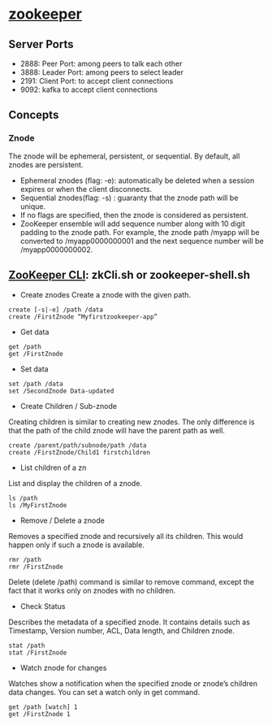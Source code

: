 # [zookeeper]()
## Server Ports
- 2888: Peer Port: among peers to talk each other
- 3888: Leader Port: among peers to select leader
- 2191: Client Port: to accept client connections
- 9092: kafka to accept client connections

## Concepts
### Znode
The znode will be ephemeral, persistent, or sequential. By default, all znodes are persistent.
- Ephemeral znodes (flag: -e):  automatically be deleted when a session expires or when the client disconnects.
- Sequential znodes(flag: -s) : guaranty that the znode path will be unique.
- If no flags are specified, then the znode is considered as persistent.
- ZooKeeper ensemble will add sequence number along with 10 digit padding to the znode path. For example, the znode path /myapp will be converted to /myapp0000000001 and the next sequence number will be /myapp0000000002. 

## [ZooKeeper CLI](): zkCli.sh or zookeeper-shell.sh
- Create znodes
Create a znode with the given path. 
```
create [-s|-e] /path /data
create /FirstZnode “Myfirstzookeeper-app”
```
- Get data
```
get /path 
get /FirstZnode
```
- Set data
```
set /path /data
set /SecondZnode Data-updated
```
- Create Children / Sub-znode

Creating children is similar to creating new znodes. The only difference is that the path of the child znode will have the parent path as well.
```
create /parent/path/subnode/path /data
create /FirstZnode/Child1 firstchildren
```
- List children of a zn

List and display the children of a znode.
```
ls /path
ls /MyFirstZnode
```
- Remove / Delete a znode

Removes a specified znode and recursively all its children. This would happen only if such a znode is available.
```
rmr /path
rmr /FirstZnode
```
Delete (delete /path) command is similar to remove command, except the fact that it works only on znodes with no children.

- Check Status

Describes the metadata of a specified znode. It contains details such as Timestamp, Version number, ACL, Data length, and Children znode.
```
stat /path
stat /FirstZnode
```
- Watch znode for changes

Watches show a notification when the specified znode or znode’s children data changes. You can set a watch only in get command.
```
get /path [watch] 1
get /FirstZnode 1
```
